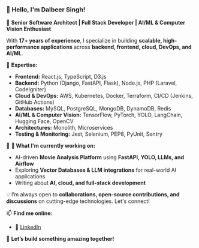 ### 👋 Hello, I'm Dalbeer Singh!  
🚀 **Senior Software Architect | Full Stack Developer | AI/ML & Computer Vision Enthusiast**  

With **17+ years of experience**, I specialize in building **scalable, high-performance applications** across **backend, frontend, cloud, DevOps, and AI/ML**.  

🔹 **Expertise:**  
- **Frontend:** React.js, TypeScript, D3.js  
- **Backend:** Python (Django, FastAPI, Flask), Node.js, PHP (Laravel, CodeIgniter)  
- **Cloud & DevOps:** AWS, Kubernetes, Docker, Terraform, CI/CD (Jenkins, GitHub Actions)  
- **Databases:** MySQL, PostgreSQL, MongoDB, DynamoDB, Redis  
- **AI/ML & Computer Vision:** TensorFlow, PyTorch, YOLO, LangChain, Hugging Face, OpenCV  
- **Architectures:** Monolith, Microservices  
- **Testing & Monitoring:** Jest, Selenium, PEP8, PyUnit, Sentry  

🔹 **🚀 What I'm currently working on:**  
- AI-driven **Movie Analysis Platform** using **FastAPI, YOLO, LLMs, and Airflow**  
- Exploring **Vector Databases & LLM integrations** for real-world AI applications  
- Writing about **AI, cloud, and full-stack development**  

💡 I’m always open to **collaborations, open-source contributions, and discussions** on cutting-edge technologies. Let's connect!  

📫 **Find me online:**  
- 🔗 [LinkedIn](https://www.linkedin.com/in/dalbeer-singh-sr-lead-engineer-ba95301b4/) 

💖 **Let’s build something amazing together!** 
